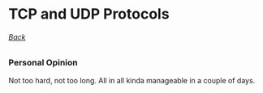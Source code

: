 # TCP and UDP Protocols
###### [Back](/)

### Personal Opinion
Not too hard, not too long. All in all kinda manageable in a couple of days.

